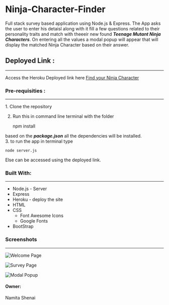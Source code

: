 # Ninja-Character-Finder
Full stack survey based application using Node.js &amp; Express.
The App asks the user to enter his detaisl along with it fill a few questions related to their personality traits and match with theeeir new found **_Teenage Mutant Ninja Characters_**. On entering all the values a modal popup will appear that will display the matched Ninja Character based on their answer. 

## Deployed Link : 
<hr /> 
Access the Heroku Deployed link here <a href="http://findyourninjacharacter.herokuapp.com/"> Find your Ninja Character </a>

### Pre-requisities : 
<hr /> 
1. Clone the repository 

2. Run this in command line terminal with the folder 

    npm install 

based on the **_package.json_** all the dependencies will be installed.  
3. to run the app in terminal type 

    node server.js 

Else can be accessed using the deployed link. 


### Built With: 
<hr /> 

* Node.js - Server 
* Express 
* Heroku - deploy the site 
* HTML 
* CSS  
    * Font Awesome Icons 
    * Google Fonts 
* BootStrap 

### Screenshots 
<hr />

![Welcome Page](https://github.com/NVK2016/Ninja-Character-Finder/blob/master/app/public/assets/misc-Screenshots/Home-Ninja-Character-Finder.png?raw=true)

![Survey Page](https://github.com/NVK2016/Ninja-Character-Finder/blob/master/app/public/assets/misc-Screenshots/Survey-Ninja-Character-Finder.png?raw=true)

![Modal Popup](https://github.com/NVK2016/Ninja-Character-Finder/blob/master/app/public/assets/misc-Screenshots/Match-Results.png?raw=true)

#### Owner: 
Namita Shenai 